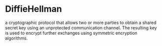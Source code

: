 # DiffieHellman
 a cryptographic protocol that allows two or more parties to obtain a shared secret key using an unprotected communication channel. The resulting key is used to encrypt further exchanges using symmetric encryption algorithms.
